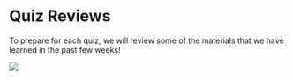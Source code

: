 # Quiz Reviews

To prepare for each quiz, we will review some of the materials that we have learned in the past few weeks!

![](https://media.giphy.com/media/10ovdMFH1PxDBC/giphy.gif)
